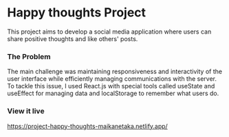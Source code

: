 # Happy thoughts Project

This project aims to develop a social media application where users can share positive thoughts and like others' posts. 

### The Problem

The main challenge was maintaining responsiveness and interactivity of the user interface while efficiently managing communications with the server.
To tackle this issue, I used React.js with special tools called useState and useEffect for managing data and localStorage to remember what users do.

### View it live

https://project-happy-thoughts-maikanetaka.netlify.app/